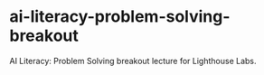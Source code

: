 # ai-literacy-problem-solving-breakout
AI Literacy: Problem Solving breakout lecture for Lighthouse Labs.
